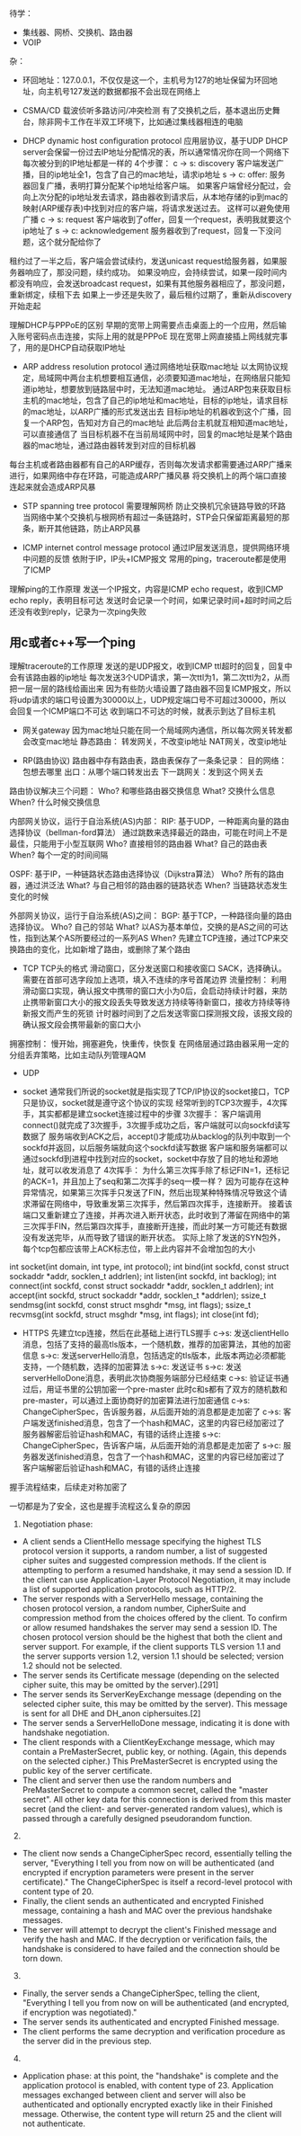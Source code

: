 待学：
- 集线器、网桥、交换机、路由器
- VOIP

杂：
- 环回地址：127.0.0.1，不仅仅是这一个，主机号为127的地址保留为环回地址，向主机号127发送的数据都报不会出现在网络上


- CSMA/CD
载波侦听多路访问/冲突检测
有了交换机之后，基本退出历史舞台，除非网卡工作在半双工环境下，比如通过集线器相连的电脑



- DHCP
dynamic host configuration protocol
应用层协议，基于UDP
DHCP server会保留一份过去IP地址分配情况的表，所以通常情况你在同一个网络下每次被分到的IP地址都是一样的
4个步骤：
c -> s: discovery
客户端发送广播，目的ip地址全1，包含了自己的mac地址，请求ip地址
s -> c: offer:
服务器回复广播，表明打算分配某个ip地址给客户端。
如果客户端曾经分配过，会向上次分配的ip地址发去请求，路由器收到请求后，从本地存储的ip到mac的映射(ARP缓存表)中找到对应的客户端，将请求发送过去。
这样可以避免使用广播
c -> s: request
客户端收到了offer，回复一个request，表明我就要这个ip地址了
s -> c: acknowledgement
服务器收到了request，回复一下没问题，这个就分配给你了

租约过了一半之后，客户端会尝试续约，发送unicast request给服务器，如果服务器响应了，那没问题，续约成功。
如果没响应，会持续尝试，如果一段时间内都没有响应，会发送broadcast request，如果有其他服务器相应了，那没问题，重新绑定，续租下去
如果上一步还是失败了，最后租约过期了，重新从discovery开始走起

理解DHCP与PPPoE的区别
早期的宽带上网需要点击桌面上的一个应用，然后输入账号密码点击连接，实际上用的就是PPPoE
现在宽带上网直接插上网线就完事了，用的是DHCP自动获取IP地址


- ARP
address resolution protocol
通过网络地址获取mac地址
以太网协议规定，局域网中两台主机想要相互通信，必须要知道mac地址，在网络层只能知道ip地址，想要放到链路层中时，无法知道mac地址。
通过ARP包来获取目标主机的mac地址，包含了自己的ip地址和mac地址，目标的ip地址，请求目标的mac地址，以ARP广播的形式发送出去
目标ip地址的机器收到这个广播，回复一个ARP包，告知对方自己的mac地址
此后两台主机就互相知道mac地址，可以直接通信了
当目标机器不在当前局域网中时，回复的mac地址是某个路由器的mac地址，通过路由器转发到对应的目标机器

每台主机或者路由器都有自己的ARP缓存，否则每次发请求都需要通过ARP广播来进行，如果网络中存在环路，可能造成ARP广播风暴
将交换机上的两个端口直接连起来就会造成ARP风暴


- STP
spanning tree protocol
需要理解网桥
防止交换机冗余链路导致的环路
当网络中某个交换机与根网桥有超过一条链路时，STP会只保留距离最短的那条，断开其他链路，防止ARP风暴


- ICMP
internet control message protocol
通过IP层发送消息，提供网络环境中问题的反馈
依附于IP，IP头+ICMP报文
常用的ping，traceroute都是使用了ICMP

理解ping的工作原理
发送一个IP报文，内容是ICMP echo request，收到ICMP echo reply，表明目标可达
发送时会记录一个时间，如果记录时间+超时时间之后还没有收到reply，记录为一次ping失败

## 用c或者c++写一个ping

理解traceroute的工作原理
发送的是UDP报文，收到ICMP ttl超时的回复，回复中会有该路由器的ip地址
每次发送3个UDP请求，第一次ttl为1，第二次ttl为2，从而把一层一层的路线给画出来
因为有些防火墙设置了路由器不回复ICMP报文，所以将udp请求的端口号设置为30000以上，UDP规定端口号不可超过30000，所以会回复一个ICMP端口不可达
收到端口不可达的时候，就表示到达了目标主机


- 网关gateway
因为mac地址只能在同一个局域网内通信，所以每次网关转发都会改变mac地址
静态路由：
转发网关，不改变ip地址
NAT网关，改变ip地址


- RP(路由协议)
路由器中存有路由表，路由表保存了一条条记录：
目的网络：包想去哪里
出口：从哪个端口转发出去
下一跳网关：发到这个网关去

路由协议解决三个问题：
Who?  和哪些路由器交换信息
What? 交换什么信息
When? 什么时候交换信息

内部网关协议，运行于自治系统(AS)内部：
RIP:
基于UDP，一种距离向量的路由选择协议（bellman-ford算法）
通过跳数来选择最近的路由，可能在时间上不是最佳，只能用于小型互联网
Who?  直接相邻的路由器
What? 自己的路由表
When? 每个一定的时间间隔

OSPF:
基于IP，一种链路状态路由选择协议（Dijkstra算法）
Who?  所有的路由器，通过洪泛法
What? 与自己相邻的路由器的链路状态
When? 当链路状态发生变化的时候

外部网关协议，运行于自治系统(AS)之间：
BGP:
基于TCP，一种路径向量的路由选择协议。
Who?  自己的邻站
What? 以AS为基本单位，交换的是AS之间的可达性，指到达某个AS所要经过的一系列AS
When? 先建立TCP连接，通过TCP来交换路由的变化，比如新增了路由，或删除了某个路由


- TCP
TCP头的格式
滑动窗口，区分发送窗口和接收窗口
SACK，选择确认。需要在首部可选字段加上选项，填入不连续的序号首尾边界
流量控制：
利用滑动窗口实现，确认报文中携带的窗口大小为0后，会启动持续计时器，来防止携带新窗口大小的报文段丢失导致发送方持续等待新窗口，接收方持续等待新报文而产生的死锁
计时器时间到了之后发送零窗口探测报文段，该报文段的确认报文段会携带最新的窗口大小

拥塞控制：
慢开始，拥塞避免，快重传，快恢复
在网络层通过路由器采用一定的分组丢弃策略，比如主动队列管理AQM


- UDP


- socket
通常我们所说的socket就是指实现了TCP/IP协议的socket接口，TCP只是协议，socket就是遵守这个协议的实现
经常听到的TCP3次握手，4次挥手，其实都都是建立socket连接过程中的步骤
3次握手：
客户端调用connect()就完成了3次握手，3次握手成功之后，客户端就可以向sockfd读写数据了
服务端收到ACK之后，accept()才能成功从backlog的队列中取到一个sockfd并返回，以后服务端就向这个sockfd读写数据
客户端和服务端都可以通过sockfd到进程中找到对应的socket，socket中存放了目的地址和源地址，就可以收发消息了
4次挥手：
为什么第三次挥手除了标记FIN=1，还标记的ACK=1，并且加上了seq和第二次挥手的seq一模一样？
因为可能存在这种异常情况，如果第三次挥手只发送了FIN，然后出现某种特殊情况导致这个请求滞留在网络中，导致重发第三次挥手，然后第四次挥手，连接断开。
接着该端口又重新建立了连接，并再次进入断开状态，此时收到了滞留在网络中的第三次挥手FIN，然后第四次挥手，直接断开连接，而此时某一方可能还有数据没有发送完毕，从而导致了错误的断开状态。
实际上除了发送的SYN包外，每个tcp包都应该带上ACK标志位，带上此内容并不会增加包的大小

int socket(int domain, int type, int protocol);
int bind(int sockfd, const struct sockaddr *addr, socklen_t addrlen);
int listen(int sockfd, int backlog);
int connect(int sockfd, const struct sockaddr *addr, socklen_t addrlen);
int accept(int sockfd, struct sockaddr *addr, socklen_t *addrlen);
ssize_t sendmsg(int sockfd, const struct msghdr *msg, int flags);
ssize_t recvmsg(int sockfd, struct msghdr *msg, int flags);
int close(int fd);


- HTTPS
先建立tcp连接，然后在此基础上进行TLS握手
c->s: 发送clientHello消息，包括了支持的最高tls版本，一个随机数，推荐的加密算法，其他的加密信息
s->c: 发送serverHello消息，包括选定的tls版本，此版本两边必须都能支持，一个随机数，选择的加密算法
s->c: 发送证书
s->c: 发送serverHelloDone消息，表明此次协商服务端部分已经结束
c->s: 验证证书通过后，用证书里的公钥加密一个pre-master
此时c和s都有了双方的随机数和pre-master，可以通过上面协商好的加密算法进行加密通信
c->s: ChangeCipherSpec，告诉服务器，从后面开始的消息都是走加密了
c->s: 客户端发送finished消息，包含了一个hash和MAC，这里的内容已经加密过了
服务器解密后验证hash和MAC，有错的话终止连接
s->c: ChangeCipherSpec，告诉客户端，从后面开始的消息都是走加密了
s->c: 服务器发送finished消息，包含了一个hash和MAC，这里的内容已经加密过了
客户端解密后验证hash和MAC，有错的话终止连接

握手流程结束，后续走对称加密了

一切都是为了安全，这也是握手流程这么复杂的原因



1. Negotiation phase:
- A client sends a ClientHello message specifying the highest TLS protocol version it supports, a random number, a list of suggested cipher suites and suggested compression methods. If the client is attempting to perform a resumed handshake, it may send a session ID. If the client can use Application-Layer Protocol Negotiation, it may include a list of supported application protocols, such as HTTP/2.
- The server responds with a ServerHello message, containing the chosen protocol version, a random number, CipherSuite and compression method from the choices offered by the client. To confirm or allow resumed handshakes the server may send a session ID. The chosen protocol version should be the highest that both the client and server support. For example, if the client supports TLS version 1.1 and the server supports version 1.2, version 1.1 should be selected; version 1.2 should not be selected.
- The server sends its Certificate message (depending on the selected cipher suite, this may be omitted by the server).[291]
- The server sends its ServerKeyExchange message (depending on the selected cipher suite, this may be omitted by the server). This message is sent for all DHE and DH_anon ciphersuites.[2]
- The server sends a ServerHelloDone message, indicating it is done with handshake negotiation.
- The client responds with a ClientKeyExchange message, which may contain a PreMasterSecret, public key, or nothing. (Again, this depends on the selected cipher.) This PreMasterSecret is encrypted using the public key of the server certificate.
- The client and server then use the random numbers and PreMasterSecret to compute a common secret, called the "master secret". All other key data for this connection is derived from this master secret (and the client- and server-generated random values), which is passed through a carefully designed pseudorandom function.
2.
- The client now sends a ChangeCipherSpec record, essentially telling the server, "Everything I tell you from now on will be authenticated (and encrypted if encryption parameters were present in the server certificate)." The ChangeCipherSpec is itself a record-level protocol with content type of 20.
- Finally, the client sends an authenticated and encrypted Finished message, containing a hash and MAC over the previous handshake messages.
- The server will attempt to decrypt the client's Finished message and verify the hash and MAC. If the decryption or verification fails, the handshake is considered to have failed and the connection should be torn down.
3.
- Finally, the server sends a ChangeCipherSpec, telling the client, "Everything I tell you from now on will be authenticated (and encrypted, if encryption was negotiated)."
- The server sends its authenticated and encrypted Finished message.
- The client performs the same decryption and verification procedure as the server did in the previous step.
4.
- Application phase: at this point, the "handshake" is complete and the application protocol is enabled, with content type of 23. Application messages exchanged between client and server will also be authenticated and optionally encrypted exactly like in their Finished message. Otherwise, the content type will return 25 and the client will not authenticate.